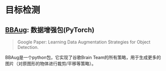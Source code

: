# 目标检测



## [BBAug](https://github.com/harpalsahota/bbaug): 数据增强包(PyTorch)

> Google Paper: Learning Data Augmentation Strategies for Object Detection.

BBAug是一个python包，它实现了谷歌Brain Team的所有策略，用于生成更多的图片（对原图形的物体进行裁剪/平移等策略）。

